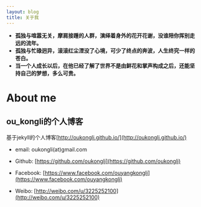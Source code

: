 ```yaml
---
layout: blog
title: 关于我
---
```



* **孤独与喧嚣无关，摩肩接踵的人群，演绎着身外的花开花谢，没谁陪你挥别走远的流年。**  
* **孤独与忙碌迥异，滚滚红尘湮没了心境，可少了终点的奔波，人生终究一样的苍白。**  
* **当一个人成长以后，在他已经了解了世界不是由鲜花和掌声构成之后，还能坚持自己的梦想，多么可贵。**  

# About me
## ou_kongli的个人博客

基于jekyll的个人博客[http://oukongli.github.io/](http://oukongli.github.io/)

* email: oukongli(at)gmail.com  

* Github: [https://github.com/oukongli](https://github.com/oukongli)  

* Facebook: [https://www.facebook.com/ouyangkongli](https://www.facebook.com/ouyangkongli)  

* Weibo: [http://weibo.com/u/3225252100](http://weibo.com/u/3225252100)  

